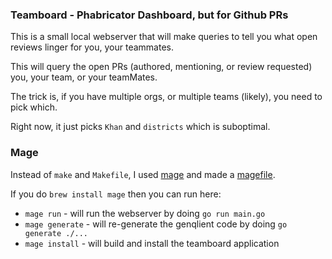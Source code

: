 ### Teamboard - Phabricator Dashboard, but for Github PRs

This is a small local webserver that will make queries to tell you what open reviews
linger for you, your teammates.

This will query the open PRs (authored, mentioning, or review requested) you, your team, or your teamMates.

The trick is, if you have multiple orgs, or multiple teams (likely), you need to pick which.

Right now, it just picks `Khan` and `districts` which is suboptimal.

### Mage

Instead of `make` and `Makefile`, I used [mage](https://magefile.org/) and made a [magefile](https://github.com/StevenACoffman/teamboard/blob/main/magefile.go).

If you do `brew install mage` then you can run here:
+ `mage run` - will run the webserver by doing `go run main.go`
+ `mage generate` - will re-generate the genqlient code by doing `go generate ./...`
+ `mage install` - will build and install the teamboard application


